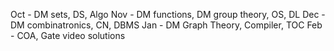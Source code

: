 
Oct - DM sets, DS, Algo
Nov - DM functions, DM group theory, OS, DL
Dec - DM combinatronics, CN, DBMS
Jan - DM Graph Theory, Compiler, TOC
Feb - COA, Gate video solutions

